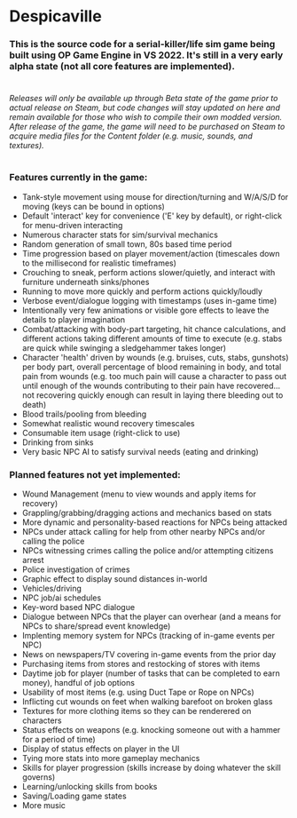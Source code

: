 # Despicaville
### This is the source code for a serial-killer/life sim game being built using OP Game Engine in VS 2022. It's still in a very early alpha state (not all core features are implemented).
# 
###### Releases will only be available up through Beta state of the game prior to actual release on Steam, but code changes will stay updated on here and remain available for those who wish to compile their own modded version. After release of the game, the game will need to be purchased on Steam to acquire media files for the Content folder (e.g. music, sounds, and textures).
# 
### Features currently in the game:
- Tank-style movement using mouse for direction/turning and W/A/S/D for moving (keys can be bound in options)
- Default 'interact' key for convenience ('E' key by default), or right-click for menu-driven interacting
- Numerous character stats for sim/survival mechanics
- Random generation of small town, 80s based time period
- Time progression based on player movement/action (timescales down to the millisecond for realistic timeframes)
- Crouching to sneak, perform actions slower/quietly, and interact with furniture underneath sinks/phones
- Running to move more quickly and perform actions quickly/loudly
- Verbose event/dialogue logging with timestamps (uses in-game time)
- Intentionally very few animations or visible gore effects to leave the details to player imagination
- Combat/attacking with body-part targeting, hit chance calculations, and different actions taking different amounts of time to execute (e.g. stabs are quick while swinging a sledgehammer takes longer)
- Character 'health' driven by wounds (e.g. bruises, cuts, stabs, gunshots) per body part, overall percentage of blood remaining in body, and total pain from wounds (e.g. too much pain will cause a character to pass out until enough of the wounds contributing to their pain have recovered... not recovering quickly enough can result in laying there bleeding out to death)
- Blood trails/pooling from bleeding
- Somewhat realistic wound recovery timescales
- Consumable item usage (right-click to use)
- Drinking from sinks
- Very basic NPC AI to satisfy survival needs (eating and drinking)
  
### Planned features not yet implemented:
- Wound Management (menu to view wounds and apply items for recovery)
- Grappling/grabbing/dragging actions and mechanics based on stats
- More dynamic and personality-based reactions for NPCs being attacked
- NPCs under attack calling for help from other nearby NPCs and/or calling the police
- NPCs witnessing crimes calling the police and/or attempting citizens arrest
- Police investigation of crimes
- Graphic effect to display sound distances in-world
- Vehicles/driving
- NPC job/ai schedules
- Key-word based NPC dialogue
- Dialogue between NPCs that the player can overhear (and a means for NPCs to share/spread event knowledge)
- Implenting memory system for NPCs (tracking of in-game events per NPC)
- News on newspapers/TV covering in-game events from the prior day
- Purchasing items from stores and restocking of stores with items
- Daytime job for player (number of tasks that can be completed to earn money), handful of job options
- Usability of most items (e.g. using Duct Tape or Rope on NPCs)
- Inflicting cut wounds on feet when walking barefoot on broken glass
- Textures for more clothing items so they can be renderered on characters
- Status effects on weapons (e.g. knocking someone out with a hammer for a period of time)
- Display of status effects on player in the UI
- Tying more stats into more gameplay mechanics
- Skills for player progression (skills increase by doing whatever the skill governs)
- Learning/unlocking skills from books
- Saving/Loading game states
- More music
